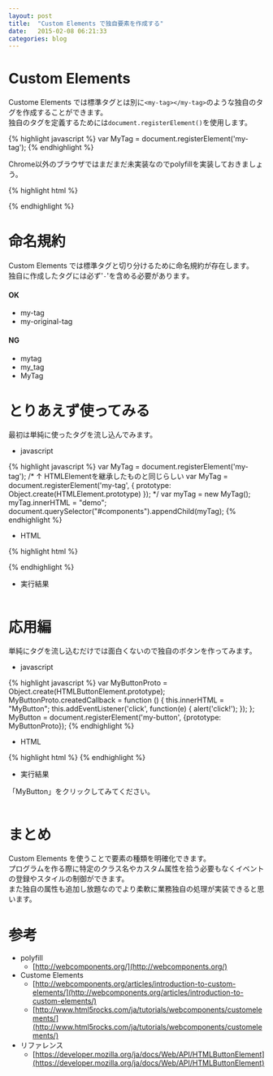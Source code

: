 ```yaml
---
layout: post
title:  "Custom Elements で独自要素を作成する"
date:   2015-02-08 06:21:33
categories: blog
---
```

# **Custom Elements**

Custome Elements では標準タグとは別に`<my-tag></my-tag>`のような独自のタグを作成することができます。  
独自のタグを定義するためには`document.registerElement()`を使用します。

{% highlight javascript %}
var MyTag = document.registerElement('my-tag');
{% endhighlight %}

Chrome以外のブラウザではまだまだ未実装なのでpolyfillを実装しておきましょう。  

{% highlight html %}
<script src="bower_components/webcomponentsjs/webcomponents.min.js"></script>
{% endhighlight %}

# 命名規約

Custom Elements では標準タグと切り分けるために命名規約が存在します。  
独自に作成したタグには必ず'`-`'を含める必要があります。  

#### OK

- my-tag
- my-original-tag

#### NG

- mytag
- my_tag
- MyTag

# とりあえず使ってみる

最初は単純に使ったタグを流し込んでみます。

- javascript

{% highlight javascript %}
var MyTag = document.registerElement('my-tag');
/* ↑ HTMLElementを継承したものと同じらしい
var MyTag = document.registerElement('my-tag', {
  prototype: Object.create(HTMLElement.prototype)
});
*/
var myTag = new MyTag();
myTag.innerHTML = "demo";
document.querySelector("#components").appendChild(myTag);
{% endhighlight %}

- HTML

{% highlight html %}
<div id="components"></div>
{% endhighlight %}

- 実行結果

<pre><div id="demo01"></div></pre>
<script>
var MyTag = document.registerElement('my-tag');
var myTag = new MyTag();
myTag.innerHTML = "demo";
document.querySelector("#demo01").appendChild(myTag);
</script>

# 応用編

単純にタグを流し込むだけでは面白くないので独自のボタンを作ってみます。

- javascript

{% highlight javascript %}
var MyButtonProto = Object.create(HTMLButtonElement.prototype);
MyButtonProto.createdCallback = function () {
  this.innerHTML = "MyButton";
  this.addEventListener('click', function(e) {
    alert('click!');
  });
};
MyButton = document.registerElement('my-button', {prototype: MyButtonProto});
{% endhighlight %}

- HTML

{% highlight html %}
<my-button></my-button>
{% endhighlight %}

- 実行結果

「MyButton」をクリックしてみてください。

<script>
var MyButtonProto = Object.create(HTMLButtonElement.prototype);
MyButtonProto.createdCallback = function () {
  this.innerHTML = "MyButton";
  this.addEventListener('click', function(e) {
    alert('click!');
  });
};
MyButton = document.registerElement('my-button', {prototype: MyButtonProto});
</script>

<pre><my-button></my-button></pre>

# まとめ

Custom Elements を使うことで要素の種類を明確化できます。  
プログラムを作る際に特定のクラス名やカスタム属性を拾う必要もなくイベントの登録やスタイルの制御ができます。  
また独自の属性も追加し放題なのでより柔軟に業務独自の処理が実装できると思います。

# **参考**
- polyfill
    - [http://webcomponents.org/](http://webcomponents.org/)
- Custome Elements
    - [http://webcomponents.org/articles/introduction-to-custom-elements/](http://webcomponents.org/articles/introduction-to-custom-elements/)
    - [http://www.html5rocks.com/ja/tutorials/webcomponents/customelements/](http://www.html5rocks.com/ja/tutorials/webcomponents/customelements/)
- リファレンス
    - [https://developer.mozilla.org/ja/docs/Web/API/HTMLButtonElement](https://developer.mozilla.org/ja/docs/Web/API/HTMLButtonElement)